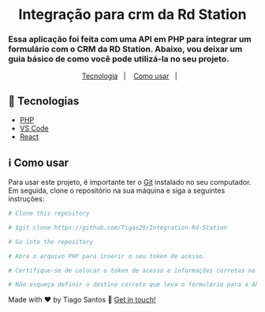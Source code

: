 
<h1 align="center">
  Integração para crm da Rd Station
</h1>



<h3> 
Essa aplicação foi feita com uma API em PHP para integrar um formulário com o CRM da RD Station. Abaixo, vou deixar um guia básico de como você pode utilizá-la no seu projeto.
</h3>
  
  
<p align="center">
  <a href="#rocket-technologies">Tecnologia</a>&nbsp;&nbsp;&nbsp;|&nbsp;&nbsp;&nbsp;
  <a href="#information_source-how-to-use">Como usar</a>&nbsp;&nbsp;&nbsp;|&nbsp;&nbsp;&nbsp;
</p>

## :rocket: Tecnologias

- [PHP](https://www.php.net/docs.php)
- [VS Code](https://code.visualstudio.com/)
- [React](https://react.dev/)

## :information_source: Como usar

Para usar este projeto, é importante ter o [Git](https://git-scm.com) instalado no seu computador. Em seguida, clone o repositório na sua máquina e siga a seguintes instruções:

```bash
# Clone this repository

# $git clone https://github.com/Tigas29/Integration-Rd-Station

# Go into the repository

# Abra o arquivo PHP para inserir o seu token de acesso.

# Certifique-se de colocar o token de acesso e informações corretas no campos obrigatorios.

# Não esqueça definir o destino correto que leva o formulário para a API.

```

Made with ♥ by Tiago Santos :wave: [Get in touch!](https://www.linkedin.com/in/tiagosantos-dev/)
